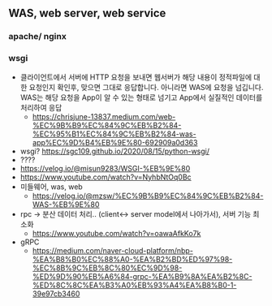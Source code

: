 ## WAS, web server, web service
### apache/ nginx
### wsgi 

* 클라이언트에서 서버에 HTTP 요청을 보내면 웹서버가 해당 내용이 정적파일에 대한 요청인지 확인후, 맞으면 그대로 응답합니다. 아니라면 WAS에 요청을 넘깁니다. WAS는 해당 요청을 App이 알 수 있는 형태로 넘기고 App에서 실질적인 데이터를 처리하여 응답
  * https://chrisjune-13837.medium.com/web-%EC%9B%B9%EC%84%9C%EB%B2%84-%EC%95%B1%EC%84%9C%EB%B2%84-was-app%EC%9D%B4%EB%9E%80-692909a0d363
* wsgi? https://sgc109.github.io/2020/08/15/python-wsgi/
* ????
* https://velog.io/@misun9283/WSGI-%EB%9E%80
* https://www.youtube.com/watch?v=NyhbNtOq0Bc
* 미들웨어, was, web
  * https://velog.io/@mzsw/%EC%9B%B9%EC%84%9C%EB%B2%84-WAS-%EB%9E%80
* rpc -> 분산 데이터 처리.. (client<-> server model에서 나아가서), 서버 기능 최소화
  * https://www.youtube.com/watch?v=oawaAfkKo7k
* gRPC  
  * https://medium.com/naver-cloud-platform/nbp-%EA%B8%B0%EC%88%A0-%EA%B2%BD%ED%97%98-%EC%8B%9C%EB%8C%80%EC%9D%98-%ED%9D%90%EB%A6%84-grpc-%EA%B9%8A%EA%B2%8C-%ED%8C%8C%EA%B3%A0%EB%93%A4%EA%B8%B0-1-39e97cb3460
